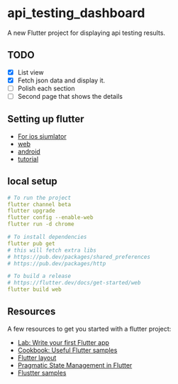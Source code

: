 # api_testing_dashboard

A new Flutter project for displaying api testing results.

## TODO

- [x] List view
- [x] Fetch json data and display it.
- [ ] Polish each section
- [ ] Second page that shows the details

## Setting up flutter

- [For ios siumlator](https://flutter.dev/docs/get-started/install/macos)
- [web](https://flutter.dev/docs/get-started/web)
- [android](https://developer.android.com/studio/run/emulator-acceleration#vm-mac)
- [tutorial](https://flutter.dev/docs/get-started/codelab)

## local setup

```yaml
# To run the project
flutter channel beta
flutter upgrade
flutter config --enable-web
flutter run -d chrome

# To install dependencies
flutter pub get
# this will fetch extra libs
# https://pub.dev/packages/shared_preferences
# https://pub.dev/packages/http

# To build a release
# https://flutter.dev/docs/get-started/web
flutter build web
```

## Resources

A few resources to get you started with a flutter project:

- [Lab: Write your first Flutter app](https://flutter.dev/docs/get-started/codelab)
- [Cookbook: Useful Flutter samples](https://flutter.dev/docs/cookbook)
- [Flutter layout](https://flutter.dev/docs/development/ui/layout)
- [Pragmatic State Management in Flutter](https://www.youtube.com/watch?v=d_m5csmrf7I)
- [Flustter samples](https://github.com/flutter/samples)
